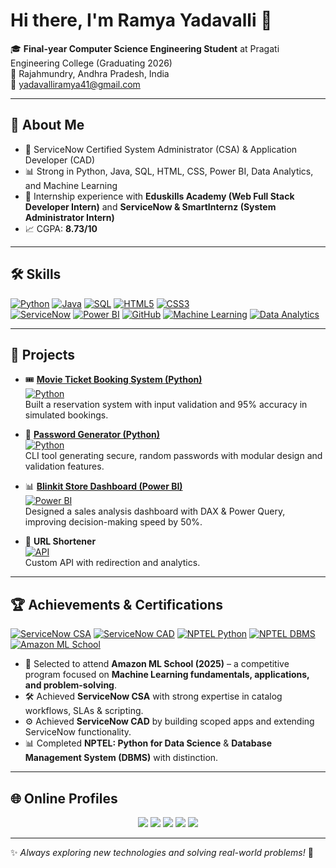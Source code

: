 # Hi there, I'm Ramya Yadavalli 👋

🎓 **Final-year Computer Science Engineering Student** at Pragati Engineering College (Graduating 2026)  
📍 Rajahmundry, Andhra Pradesh, India  
📧 yadavalliramya41@gmail.com  

---

## 🚀 About Me
- 🌟 ServiceNow Certified System Administrator (CSA) & Application Developer (CAD)  
- 📊 Strong in Python, Java, SQL, HTML, CSS, Power BI, Data Analytics, and Machine Learning  
- 💼 Internship experience with **Eduskills Academy (Web Full Stack Developer Intern)** and **ServiceNow & SmartInternz (System Administrator Intern)**  
- 📈 CGPA: **8.73/10**  

---

## 🛠️ Skills  

[![Python](https://img.shields.io/badge/Python-3776AB?style=for-the-badge&logo=python&logoColor=white)]()
[![Java](https://img.shields.io/badge/Java-007396?style=for-the-badge&logo=openjdk&logoColor=white)]()
[![SQL](https://img.shields.io/badge/SQL-336791?style=for-the-badge&logo=postgresql&logoColor=white)]()
[![HTML5](https://img.shields.io/badge/HTML5-E34F26?style=for-the-badge&logo=html5&logoColor=white)]()
[![CSS3](https://img.shields.io/badge/CSS3-1572B6?style=for-the-badge&logo=css3&logoColor=white)]()  
[![ServiceNow](https://img.shields.io/badge/ServiceNow-13A564?style=for-the-badge&logo=servicenow&logoColor=white)]()
[![Power BI](https://img.shields.io/badge/Power_BI-F2C811?style=for-the-badge&logo=powerbi&logoColor=black)]()
[![GitHub](https://img.shields.io/badge/GitHub-181717?style=for-the-badge&logo=github&logoColor=white)]()
[![Machine Learning](https://img.shields.io/badge/Machine%20Learning-FF6F00?style=for-the-badge&logo=tensorflow&logoColor=white)]()
[![Data Analytics](https://img.shields.io/badge/Data%20Analytics-1D3557?style=for-the-badge&logo=tableau&logoColor=white)]()

---

## 📂 Projects  

- 🎟 [**Movie Ticket Booking System (Python)**](https://github.com/ramya-2906/MOVIE-TICKET-BOOKING-SYSTEM-USING-PYTHON)  
  [![Python](https://img.shields.io/badge/Python-3776AB?style=flat&logo=python&logoColor=white)]()  
  Built a reservation system with input validation and 95% accuracy in simulated bookings.  

- 🔑 [**Password Generator (Python)**](https://github.com/ramya-2906/Mini-Projects-Using-Python-Programming/blob/main/password%20generator.py)  
  [![Python](https://img.shields.io/badge/Python-3776AB?style=flat&logo=python&logoColor=white)]()  
  CLI tool generating secure, random passwords with modular design and validation features.  

- 📊 [**Blinkit Store Dashboard (Power BI)**](https://github.com/ramya-2906/BLINKIT-STORE-ANALYSIS-DASHBOARD-POWERBI)  
  [![Power BI](https://img.shields.io/badge/Power_BI-F2C811?style=flat&logo=powerbi&logoColor=black)]()  
  Designed a sales analysis dashboard with DAX & Power Query, improving decision-making speed by 50%.   

- 🔗 **URL Shortener**  
  [![API](https://img.shields.io/badge/API-005571?style=flat&logo=fastapi&logoColor=white)]()  
  Custom API with redirection and analytics.  

---

## 🏆 Achievements & Certifications  

[![ServiceNow CSA](https://img.shields.io/badge/ServiceNow-CSA-13A564?style=for-the-badge&logo=servicenow&logoColor=white)]()
[![ServiceNow CAD](https://img.shields.io/badge/ServiceNow-CAD-13A564?style=for-the-badge&logo=servicenow&logoColor=white)]()
[![NPTEL Python](https://img.shields.io/badge/NPTEL-Python%20for%20Data%20Science-orange?style=for-the-badge&logo=python&logoColor=white)]()
[![NPTEL DBMS](https://img.shields.io/badge/NPTEL-Database%20Management%20System-blue?style=for-the-badge&logo=databricks&logoColor=white)]()
[![Amazon ML School](https://img.shields.io/badge/Amazon-ML%20School-232F3E?style=for-the-badge&logo=amazon&logoColor=FF9900)]()

- 🎯 Selected to attend **Amazon ML School (2025)** – a competitive program focused on **Machine Learning fundamentals, applications, and problem-solving**.  
- 🛠️ Achieved **ServiceNow CSA** with strong expertise in catalog workflows, SLAs & scripting.  
- ⚙️ Achieved **ServiceNow CAD** by building scoped apps and extending ServiceNow functionality.  
- 📊 Completed **NPTEL: Python for Data Science** & **Database Management System (DBMS)** with distinction.  

---

## 🌐 Online Profiles  

<p align="center">
  <a href="https://ramya-portfoilo.lovable.app/"><img src="https://img.shields.io/badge/Portfolio-8A2BE2?style=for-the-badge&logo=google-chrome&logoColor=white" /></a>
  <a href="https://www.linkedin.com/in/yadavalli-sai-naga-sri-ramya-804788255/"><img src="https://img.shields.io/badge/LinkedIn-0077B5?style=for-the-badge&logo=linkedin&logoColor=white" /></a>
  <a href="https://github.com/ramya-2906"><img src="https://img.shields.io/badge/GitHub-181717?style=for-the-badge&logo=github&logoColor=white" /></a>
  <a href="https://leetcode.com/u/ysnsr_29/"><img src="https://img.shields.io/badge/LeetCode-FFA116?style=for-the-badge&logo=leetcode&logoColor=black" /></a>
  <a href="https://www.codechef.com/users/ysnsr_29"><img src="https://img.shields.io/badge/CodeChef-5B4638?style=for-the-badge&logo=codechef&logoColor=white" /></a>
</p>

---

✨ _Always exploring new technologies and solving real-world problems!_ 🚀
